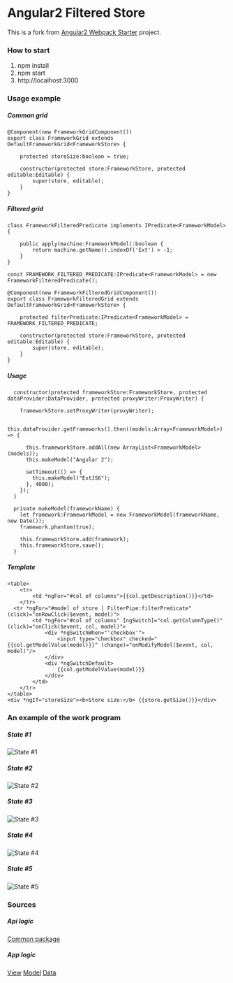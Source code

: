 # Angular2 Filtered Store

This is a fork from [Angular2 Webpack Starter](https://github.com/AngularClass/angular2-webpack-starter) project.

### How to start

1. npm install
2. npm start
3. http://localhost:3000

### Usage example

##### Common grid
```
@Component(new FrameworkGridComponent())
export class FrameworkGrid extends DefaultFrameworkGrid<FrameworkStore> {

    protected storeSize:boolean = true;

    constructor(protected store:FrameworkStore, protected editable:Editable) {
        super(store, editable);
    }
}
```

##### Filtered grid
```
class FrameworkFilteredPredicate implements IPredicate<FrameworkModel> {

    public apply(machine:FrameworkModel):boolean {
        return machine.getName().indexOf('Ext') > -1;
    }
}

const FRAMEWORK_FILTERED_PREDICATE:IPredicate<FrameworkModel> = new FrameworkFilteredPredicate();

@Component(new FrameworkFilteredGridComponent())
export class FrameworkFilteredGrid extends DefaultFrameworkGrid<FrameworkStore> {

    protected filterPredicate:IPredicate<FrameworkModel> = FRAMEWORK_FILTERED_PREDICATE;

    constructor(protected store:FrameworkStore, protected editable:Editable) {
        super(store, editable);
    }
}
```

##### Usage
```
  constructor(protected frameworkStore:FrameworkStore, protected dataProvider:DataProvider, protected proxyWriter:ProxyWriter) {

    frameworkStore.setProxyWriter(proxyWriter);

    this.dataProvider.getFrameworks().then((models:Array<FrameworkModel>) => {

      this.frameworkStore.addAll(new ArrayList<FrameworkModel>(models));
      this.makeModel("Angular 2");

      setTimeout(() => {
        this.makeModel("ExtJS6");
      }, 4000);
    });
  }

  private makeModel(frameworkName) {
    let framework:FrameworkModel = new FrameworkModel(frameworkName, new Date());
    framework.phantom(true);

    this.frameworkStore.add(framework);
    this.frameworkStore.save();
  }
```

##### Template
```
<table>
	<tr>
		<td *ngFor="#col of columns">{{col.getDescription()}}</td>
	</tr>
  <tr *ngFor="#model of store | FilterPipe:filterPredicate" (click)="onRowClick($event, model)">
		<td *ngFor="#col of columns" [ngSwitch]="col.getColumnType()" (click)="onClick($event, col, model)">
			<div *ngSwitchWhen="'checkbox'">
				<input type="checkbox" checked="{{col.getModelValue(model)}}" (change)="onModifyModel($event, col, model)"/>
			</div>
			<div *ngSwitchDefault>
				{{col.getModelValue(model)}}
			</div>
		</td>
	</tr>
</table>
<div *ngIf="storeSize"><b>Store size:</b> {{store.getSize()}}</div>
```

### An example of the work program

##### State #1
![State #1](demo/step1.png)

##### State #2
![State #2](demo/step2.png)

##### State #3
![State #3](demo/step3.png)

##### State #4
![State #4](demo/step4.png)

##### State #5
![State #5](demo/step5.png)

### Sources

##### Api logic
[Common package](src/common)

##### App logic
[View](src/app/home/view)
[Model](src/app/home/model)
[Data](src/app/home/data)